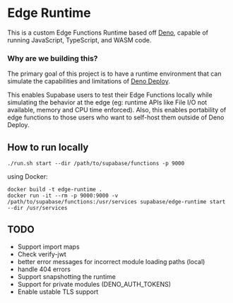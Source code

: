 # Edge Runtime

This is a custom Edge Functions Runtime based off [Deno](https://deno.land), capable of running JavaScript, TypeScript, and WASM code.


### Why are we building this?

The primary goal of this project is to have a runtime environment that can simulate the capabilities and limitations of [Deno Deploy](https://deno.com/deploy).

This enables Supabase users to test their Edge Functions locally while simulating the behavior at the edge (eg: runtime APIs like File I/O not available, memory and CPU time enforced).
Also, this enables portability of edge functions to those users who want to self-host them outside of Deno Deploy.

## How to run locally

```
./run.sh start --dir /path/to/supabase/functions -p 9000
```

using Docker:

```
docker build -t edge-runtime .
docker run -it --rm -p 9000:9000 -v /path/to/supabase/functions:/usr/services supabase/edge-runtime start --dir /usr/services
```

## TODO

* Support import maps
* Check verify-jwt
* better error messages for incorrect module loading paths (local)
* handle 404 errors
* Support snapshotting the runtime
* Support for private modules (DENO_AUTH_TOKENS)
* Enable ustable TLS support
